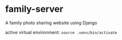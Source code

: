 # family-server
A family photo sharing website using Django


active virtual environment: ```source .venv/bin/activate```
